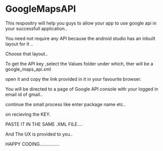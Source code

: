 # GoogleMapsAPI

This respositry will help you guys to allow your app to use google api in your successfull application..

You need not require any API because the android studio has an inbuilt layout for it ..

Choose that layout..

To get the API key ,select the Values folder under which, ther will be a google_maps_api.xml 

open it and copy the link provided in it in your favourite browser.

You will be directed to a page of Google API console with your logged in email id of gmail..

continue the small process like enter package name etc..

on recieving the KEY.

PASTE IT IN THE SAME .XML FILE....

And The UX is provided to you..

HAPPY CODING...............
